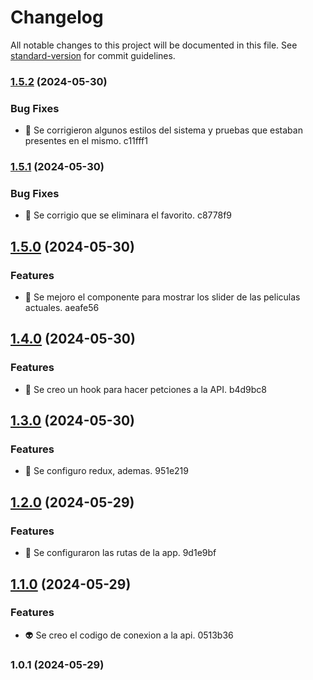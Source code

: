 # Changelog

All notable changes to this project will be documented in this file. See [standard-version](https://github.com/conventional-changelog/standard-version) for commit guidelines.

### [1.5.2](///compare/v1.5.1...v1.5.2) (2024-05-30)

### Bug Fixes

- :bug: Se corrigieron algunos estilos del sistema y pruebas que estaban presentes en el mismo. c11fff1

### [1.5.1](///compare/v1.5.0...v1.5.1) (2024-05-30)

### Bug Fixes

- :bug: Se corrigio que se eliminara el favorito. c8778f9

## [1.5.0](///compare/v1.4.0...v1.5.0) (2024-05-30)

### Features

- :lipstick: Se mejoro el componente para mostrar los slider de las peliculas actuales. aeafe56

## [1.4.0](///compare/v1.3.0...v1.4.0) (2024-05-30)

### Features

- :construction: Se creo un hook para hacer petciones a la API. b4d9bc8

## [1.3.0](///compare/v1.2.0...v1.3.0) (2024-05-30)

### Features

- :construction: Se configuro redux, ademas. 951e219

## [1.2.0](///compare/v1.1.0...v1.2.0) (2024-05-29)

### Features

- :construction: Se configuraron las rutas de la app. 9d1e9bf

## [1.1.0](///compare/v1.0.1...v1.1.0) (2024-05-29)

### Features

- :alien: Se creo el codigo de conexion a la api. 0513b36

### 1.0.1 (2024-05-29)
